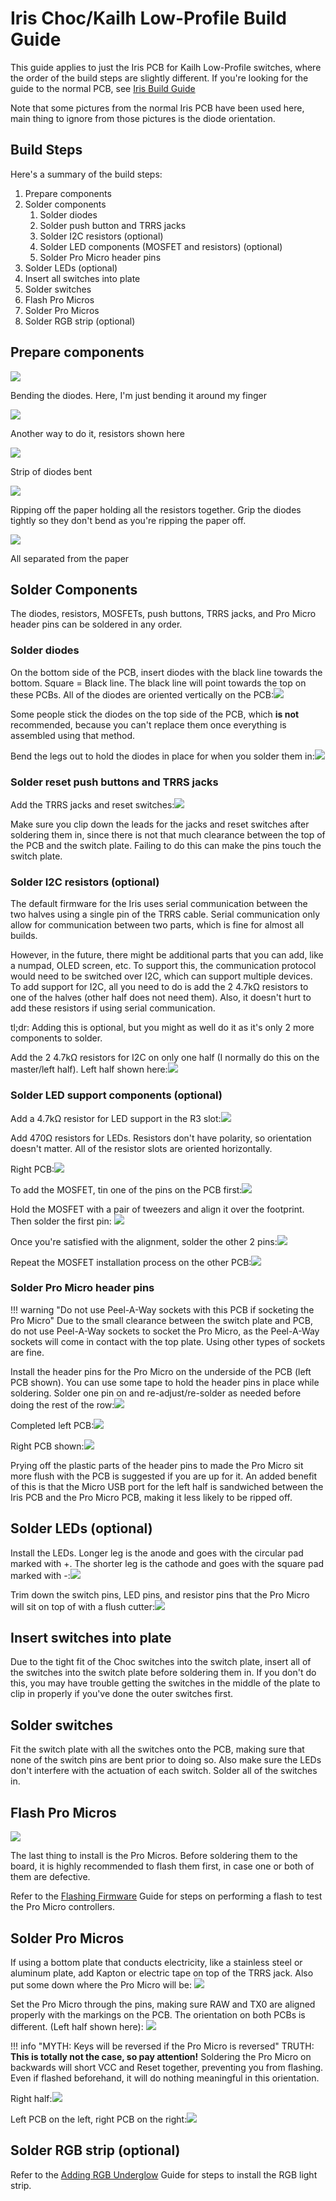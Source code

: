 # Iris Choc/Kailh Low-Profile Build Guide

This guide applies to just the Iris PCB for Kailh Low-Profile switches, where the order of the build steps are slightly different. If you're looking for the guide to the normal PCB, see [Iris Build Guide](iris-rev2-build-guide.md)

Note that some pictures from the normal Iris PCB have been used here, main thing to ignore from those pictures is the diode orientation.

## Build Steps

Here's a summary of the build steps:

1. Prepare components
2. Solder components
    1. Solder diodes
    2. Solder push button and TRRS jacks
    3. Solder I2C resistors \(optional\)
    4. Solder LED components \(MOSFET and resistors\) \(optional\)
    5. Solder Pro Micro header pins
3. Solder LEDs \(optional\)
4. Insert all switches into plate
5. Solder switches
6. Flash Pro Micros
7. Solder Pro Micros
8. Solder RGB strip \(optional\)

## Prepare components

![](https://s3.amazonaws.com/docs.keeb.io/assets/images/iris-rev2/rrey3ej.jpg)

Bending the diodes. Here, I'm just bending it around my finger

![](https://s3.amazonaws.com/docs.keeb.io/assets/images/iris-rev2/sKo655O.jpg)

Another way to do it, resistors shown here

![](https://s3.amazonaws.com/docs.keeb.io/assets/images/iris-rev2/2D39Ojx.jpg)

Strip of diodes bent

![](https://s3.amazonaws.com/docs.keeb.io/assets/images/iris-rev2/Ys0X30w.jpg)

Ripping off the paper holding all the resistors together. Grip the diodes tightly so they don't bend as you're ripping the paper off.

![](https://s3.amazonaws.com/docs.keeb.io/assets/images/iris-rev2/4cFrb2D.jpg)

All separated from the paper

## Solder Components

The diodes, resistors, MOSFETs, push buttons, TRRS jacks, and Pro Micro header pins can be soldered in any order.

### Solder diodes

On the bottom side of the PCB, insert diodes with the black line towards the bottom. Square = Black line. The black line will point towards the top on these PCBs. All of the diodes are oriented vertically on the PCB:![](https://s3.amazonaws.com/docs.keeb.io/assets/images/iris-rev2/Pft9ufA.jpg)

Some people stick the diodes on the top side of the PCB, which **is not** recommended, because you can't replace them once everything is assembled using that method.

Bend the legs out to hold the diodes in place for when you solder them in:![](https://s3.amazonaws.com/docs.keeb.io/assets/images/iris-rev2/TaYV4vF.jpg)

### Solder reset push buttons and TRRS jacks

Add the TRRS jacks and reset switches:![](https://s3.amazonaws.com/docs.keeb.io/assets/images/iris-rev2/dFTBf3h.jpg)

Make sure you clip down the leads for the jacks and reset switches after soldering them in, since there is not that much clearance between the top of the PCB and the switch plate. Failing to do this can make the pins touch the switch plate.


### Solder I2C resistors \(optional\)

The default firmware for the Iris uses serial communication between the two halves using a single pin of the TRRS cable. Serial communication only allow for communication between two parts, which is fine for almost all builds.

However, in the future, there might be additional parts that you can add, like a numpad, OLED screen, etc. To support this, the communication protocol would need to be switched over I2C, which can support multiple devices. To add support for I2C, all you need to do is add the 2 4.7kΩ resistors to one of the halves \(other half does not need them\). Also, it doesn't hurt to add these resistors if using serial communication.

tl;dr: Adding this is optional, but you might as well do it as it's only 2 more components to solder.

Add the 2 4.7kΩ resistors for I2C on only one half (I normally do this on the master/left half). Left half shown here:![](https://s3.amazonaws.com/docs.keeb.io/assets/images/iris-rev2/ncxMpI2.jpg)

### Solder LED support components \(optional\)

Add a 4.7kΩ resistor for LED support in the R3 slot:![](https://s3.amazonaws.com/docs.keeb.io/assets/images/iris-rev2/Jvg2o4d.jpg)

Add 470Ω resistors for LEDs. Resistors don't have polarity, so orientation doesn't matter. All of the resistor slots are oriented horizontally.

Right PCB:![](https://s3.amazonaws.com/docs.keeb.io/assets/images/iris-rev2/3CJVPlx.jpg)

To add the MOSFET, tin one of the pins on the PCB first:![](https://s3.amazonaws.com/docs.keeb.io/assets/images/iris-rev2/nsehRiB.jpg)

Hold the MOSFET with a pair of tweezers and align it over the footprint. Then solder the first pin:
![](https://s3.amazonaws.com/docs.keeb.io/assets/images/iris-rev2/tNMOzPH.jpg)

Once you're satisfied with the alignment, solder the other 2 pins:![](https://s3.amazonaws.com/docs.keeb.io/assets/images/iris-rev2/Zm2iJfF.jpg)

Repeat the MOSFET installation process on the other PCB:![](https://s3.amazonaws.com/docs.keeb.io/assets/images/iris-rev2/e4EfGla.jpg)

### Solder Pro Micro header pins

!!! warning "Do not use Peel-A-Way sockets with this PCB if socketing the Pro Micro"
    Due to the small clearance between the switch plate and PCB, do not use Peel-A-Way sockets to socket the Pro Micro, as the Peel-A-Way sockets will come in contact with the top plate. Using other types of sockets are fine.

Install the header pins for the Pro Micro on the underside of the PCB (left PCB shown). You can use some tape to hold the header pins in place while soldering. Solder one pin on and re-adjust/re-solder as needed before doing the rest of the row:![](https://s3.amazonaws.com/docs.keeb.io/assets/images/iris-rev2/TdZ9a23.jpg)

Completed left PCB:![](https://s3.amazonaws.com/docs.keeb.io/assets/images/iris-rev2/ijqRWEo.jpg)

Right PCB shown:![](https://s3.amazonaws.com/docs.keeb.io/assets/images/iris-rev2/3WUkRM7.jpg)

Prying off the plastic parts of the header pins to made the Pro Micro sit more flush with the PCB is suggested if you are up for it. An added benefit of this is that the Micro USB port for the left half is sandwiched between the Iris PCB and the Pro Micro PCB, making it less likely to be ripped off.

## Solder LEDs \(optional\)

Install the LEDs. Longer leg is the anode and goes with the circular pad marked with \+. The shorter leg is the cathode and goes with the square pad marked with \-:![](https://s3.amazonaws.com/docs.keeb.io/assets/images/iris-rev2/A10RlbS.jpg)

Trim down the switch pins, LED pins, and resistor pins that the Pro Micro will sit on top of with a flush cutter:![](https://s3.amazonaws.com/docs.keeb.io/assets/images/iris-rev2/vh0WAXg.jpg)

## Insert switches into plate

Due to the tight fit of the Choc switches into the switch plate, insert all of the switches into the switch plate before soldering them in. If you don't do this, you may have trouble getting the switches in the middle of the plate to clip in properly if you've done the outer switches first.

## Solder switches

Fit the switch plate with all the switches onto the PCB, making sure that none of the switch pins are bent prior to doing so. Also make sure the LEDs don't interfere with the actuation of each switch. Solder all of the switches in.

## Flash Pro Micros

![](https://s3.amazonaws.com/docs.keeb.io/assets/images/iris-rev2/Ca93q9s.jpg)

The last thing to install is the Pro Micros. Before soldering them to the board, it is highly recommended to flash them first, in case one or both of them are defective.

Refer to the [Flashing Firmware](flashing-firmware.md) Guide for steps on performing a flash to test the Pro Micro controllers.

## Solder Pro Micros

If using a bottom plate that conducts electricity, like a stainless steel or aluminum plate, add Kapton or electric tape on top of the TRRS jack. Also put some down where the Pro Micro will be:
![](https://s3.amazonaws.com/docs.keeb.io/assets/images/iris-rev2/Qw7qrWA.jpg)

Set the Pro Micro through the pins, making sure RAW and TX0 are aligned properly with the markings on the PCB. The orientation on both PCBs is different. (Left half shown here):
![](https://s3.amazonaws.com/docs.keeb.io/assets/images/iris-rev2/IMDAm28.jpg)

!!! info "MYTH: Keys will be reversed if the Pro Micro is reversed"
    TRUTH: **This is totally not the case, so pay attention!** Soldering the Pro Micro on backwards will short VCC and Reset together, preventing you from flashing. Even if flashed beforehand, it will do nothing meaningful in this orientation.

Right half:![](https://s3.amazonaws.com/docs.keeb.io/assets/images/iris-rev2/2KMFIE4.jpg)

Left PCB on the left, right PCB on the right:![](https://s3.amazonaws.com/docs.keeb.io/assets/images/iris-rev2/x950DTT.jpg)

## Solder RGB strip \(optional\)

Refer to the [Adding RGB Underglow](adding-rgb-underglow.md) Guide for steps to install the RGB light strip.
